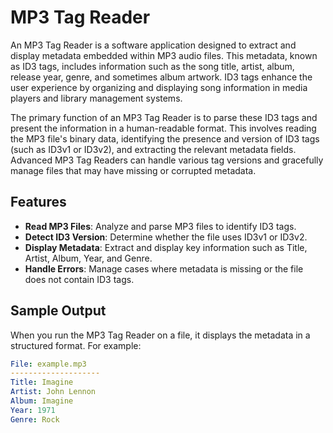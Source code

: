 # MP3 Tag Reader

An MP3 Tag Reader is a software application designed to extract and display metadata embedded within MP3 audio files. This metadata, known as ID3 tags, includes information such as the song title, artist, album, release year, genre, and sometimes album artwork. ID3 tags enhance the user experience by organizing and displaying song information in media players and library management systems.

The primary function of an MP3 Tag Reader is to parse these ID3 tags and present the information in a human-readable format. This involves reading the MP3 file's binary data, identifying the presence and version of ID3 tags (such as ID3v1 or ID3v2), and extracting the relevant metadata fields. Advanced MP3 Tag Readers can handle various tag versions and gracefully manage files that may have missing or corrupted metadata.

## Features

- **Read MP3 Files**: Analyze and parse MP3 files to identify ID3 tags.
- **Detect ID3 Version**: Determine whether the file uses ID3v1 or ID3v2.
- **Display Metadata**: Extract and display key information such as Title, Artist, Album, Year, and Genre.
- **Handle Errors**: Manage cases where metadata is missing or the file does not contain ID3 tags.

## Sample Output

When you run the MP3 Tag Reader on a file, it displays the metadata in a structured format. For example:

```yaml
File: example.mp3
--------------------
Title: Imagine
Artist: John Lennon
Album: Imagine
Year: 1971
Genre: Rock
